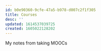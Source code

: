 ```yaml
---
id: b0e90360-9cfe-47a5-b978-d007c2f1f305
title: Courses
desc: ''
updated: 1614537039725
created: 1605022128202
---
```


My notes from taking MOOCs 
